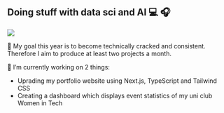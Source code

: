 ## Doing stuff with data sci and AI 💻 🎧
![](https://komarev.com/ghpvc/?username=Raine0554)

🌱 My goal this year is to become technically cracked and consistent. Therefore I aim to produce at least two projects a month.


🔭 I’m currently working on 2 things:
  - Uprading my portfolio website using Next.js, TypeScript and Tailwind CSS
  - Creating a dashboard which displays event statistics of my uni club Women in Tech


<!--
**Raine0554/Raine0554** is a ✨ _special_ ✨ repository because its `README.md` (this file) appears on your GitHub profile.

Hi, I’m Lorraine Sanares. I’m a Student and aspiring Data Scientist based in Melbourne, Australia.

As third-year Bachelor of Science student majoring in Data Science at the University of Melbourne, I specialise in extracting powerful and impacful insights from data; implementing advanced techniques in Python, SQL and Machine Learning. I use a wide range of visualisation tools to create beautiful and user-friendly visualisations. What's my story? What challenges did I face and how did I overcome them?
Here are some ideas to get you started:

- 🔭 I’m currently working on ...
- 🌱 I’m currently learning ...
- 👯 I’m looking to collaborate on ...
- 🤔 I’m looking for help with ...
- 💬 Ask me about ...
- 📫 How to reach me: ...
- 😄 Pronouns: ...
- ⚡ Fun fact: ...
-->
